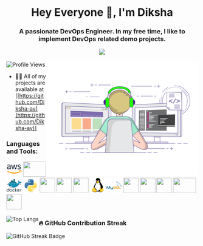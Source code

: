 
<h1 align="center">Hey Everyone 👋, I'm Diksha </h1>


<h3 align="center">A passionate DevOps Engineer. In my free time, I like to implement DevOps related demo projects. </h3>

<p align="center">
  <a href="https://github.com/Diksha-av">
    <img src="https://img.shields.io/github/followers/Diksha-av?label=Follow&style=social" />
  </a>
</p>

<img align="right" alt="Coding" width="400" src="https://raw.githubusercontent.com/devSouvik/devSouvik/master/gif3.gif">

<p align="left">
  <img src="https://komarev.com/ghpvc/?username=Diksha-av&label=Profile%20views&color=0e75b6&style=flat" alt="Profile Views" />
</p>

- 👨‍💻 All of my projects are available at  [[https://github.com/Diksha-av](https://github.com/Diksha-av)] 


<h3 align="left">Languages and Tools:</h3>
<p align="left">
  <img src="https://raw.githubusercontent.com/devicons/devicon/master/icons/amazonwebservices/amazonwebservices-original-wordmark.svg" width="40" height="40"/>
  <img src="https://www.vectorlogo.zone/logos/google_cloud/google_cloud-ar21.svg" width="60" height="40"/>
  <img src="https://raw.githubusercontent.com/devicons/devicon/master/icons/docker/docker-original-wordmark.svg" width="40" height="40"/>
  <img src="https://raw.githubusercontent.com/devicons/devicon/master/icons/python/python-original.svg" width="40" height="40"/>
  <img src="https://www.vectorlogo.zone/logos/git-scm/git-scm-icon.svg" width="40" height="40"/>
  <img src="https://www.vectorlogo.zone/logos/jenkins/jenkins-icon.svg" width="40" height="40"/>
  <img src="https://www.vectorlogo.zone/logos/kubernetes/kubernetes-icon.svg" width="40" height="40"/>
  <img src="https://raw.githubusercontent.com/devicons/devicon/master/icons/linux/linux-original.svg" width="40" height="40"/>
  <img src="https://raw.githubusercontent.com/devicons/devicon/master/icons/mysql/mysql-original-wordmark.svg" width="40" height="40"/>
  <img src="https://www.vectorlogo.zone/logos/gitlab/gitlab-ar21.svg" width="40" height="40"/>
  <img src="https://www.vectorlogo.zone/logos/ansible/ansible-icon.svg" width="40" height="40"/>
  <img src="https://www.vectorlogo.zone/logos/kubernetes/kubernetes-icon.svg" width="40" height="40"/>
  <img src="https://www.vectorlogo.zone/logos/terraformio/terraformio-ar21.svg" width="60" height="40"/>
  <img src="https://www.vectorlogo.zone/logos/apache_maven/apache_maven-ar21.svg" width="40" height="40"/>
  
</p>

<p><img align="left" src="https://github-readme-stats.vercel.app/api/top-langs?username=Diksha-av&show_icons=true&locale=en&layout=compact&theme=vue&hide_border=true" alt="Top Langs" /></p>



### 🔥 GitHub Contribution Streak

![GitHub Streak Badge](https://img.shields.io/badge/GitHub%20Streak-Active-brightgreen?logo=github&style=for-the-badge)





